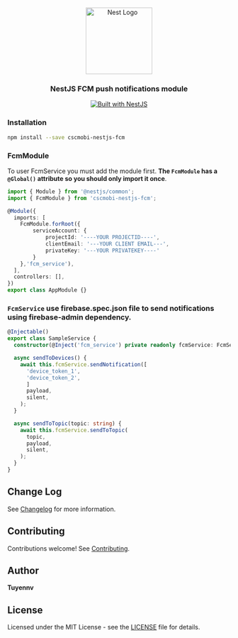<h1 align="center"></h1>

<div align="center">
  <a href="http://nestjs.com/" target="_blank">
    <img src="https://nestjs.com/img/logo_text.svg" width="150" alt="Nest Logo" />
  </a>
</div>

<h3 align="center">NestJS FCM push notifications module</h3>

<div align="center">
  <a href="https://nestjs.com" target="_blank">
    <img src="https://img.shields.io/badge/built%20with-NestJs-red.svg" alt="Built with NestJS">
  </a>
</div>

### Installation

```bash
npm install --save cscmobi-nestjs-fcm
```

### FcmModule

To user FcmService you must add the module first. **The `FcmModule` has a `@Global()` attribute so you should only import it once**.

```typescript
import { Module } from '@nestjs/common';
import { FcmModule } from 'cscmobi-nestjs-fcm';

@Module({
  imports: [
    FcmModule.forRoot({
        serviceAccount: {
            projectId: '----YOUR PROJECTID----',
            clientEmail: '---YOUR CLIENT EMAIL---',
            privateKey: '---YOUR PRIVATEKEY----'
        }
    },'fcm_service'),
  ],
  controllers: [],
})
export class AppModule {}
```

### `FcmService` use firebase.spec.json file to send notifications using firebase-admin dependency.

```typescript
@Injectable()
export class SampleService {
  constructor(@Inject('fcm_service') private readonly fcmService: FcmService) {}

  async sendToDevices() {
    await this.fcmService.sendNotification([
      'device_token_1',
      'device_token_2',
      ]
      payload,
      silent,
    );
  }

  async sendToTopic(topic: string) {
    await this.fcmService.sendToTopic(
      topic,
      payload,
      silent,
    );
  }
}
```

## Change Log

See [Changelog](CHANGELOG.md) for more information.

## Contributing

Contributions welcome! See [Contributing](CONTRIBUTING.md).

## Author

**Tuyennv**

## License

Licensed under the MIT License - see the [LICENSE](LICENSE) file for details.
